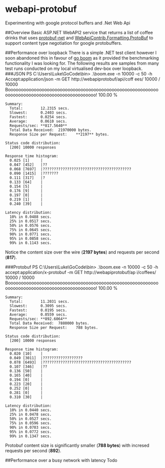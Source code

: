 webapi-protobuf
===============

Experimenting with google protocol buffers and .Net Web Api

##Overview
Basic ASP.NET WebAPI2 service that returns a list of coffee drinks that uses [protobuf-net](https://github.com/mdavid/protobuf-net) and [WebApiContrib.Formatting.ProtoBuf](https://github.com/WebApiContrib/WebApiContrib.Formatting.ProtoBuf) to support content type negotiation for google protobuffers.

##Performance over loopback
There is a simple .NET test client however I soon abandoned this in favour of [go boom](https://github.com/rakyll/boom) as it provided the benchmarking functionality I was looking for. The following results are samples from many test runs conducted on my local virtualised dev-box over loopback.
###JSON
    PS C:\Users\Luke\GoCode\bin> .\boom.exe -n 10000 -c 50 -h Accept:application/json  -m GET http://webapiprotobuf/api/coff
    ees/
    10000 / 10000 Booooooooooooooooooooooooooooooooooooooooooooooooooooooooooooooooooooooooooooooooooooooooooooo! 100.00 %

    Summary:
      Total:        12.2315 secs.
      Slowest:      0.2403 secs.
      Fastest:      0.0254 secs.
      Average:      0.0610 secs.
      Requests/sec: **817.5640**
      Total Data Received:  21970000 bytes.
      Response Size per Request:    **2197** bytes.

    Status code distribution:
      [200] 10000 responses

    Response time histogram:
      0.025 [1]     |
      0.047 [452]   |??
      0.068 [7697]  |????????????????????????????????????????
      0.090 [1415]  |???????
      0.111 [317]   |?
      0.133 [64]    |
      0.154 [5]     |
      0.176 [9]     |
      0.197 [0]     |
      0.219 [1]     |
      0.240 [39]    |

    Latency distribution:
      10% in 0.0488 secs.
      25% in 0.0517 secs.
      50% in 0.0576 secs.
      75% in 0.0645 secs.
      90% in 0.0771 secs.
      95% in 0.0858 secs.
      99% in 0.1143 secs.

Notice the content size over the wire (**2197 bytes**) and requests per second (**817**).

###Protobuf
    PS C:\Users\Luke\GoCode\bin> .\boom.exe -n 10000 -c 50 -h accept:application/x-protobuf  -m GET http://webapiprotobuf/ap
    i/coffees/
    10000 / 10000 Booooooooooooooooooooooooooooooooooooooooooooooooooooooooooooooooooooooooooooooooooooooooooooo! 100.00 %

    Summary:
      Total:        11.2031 secs.
      Slowest:      0.3095 secs.
      Fastest:      0.0195 secs.
      Average:      0.0559 secs.
      Requests/sec: **892.6064**
      Total Data Received:  7880000 bytes.
      Response Size per Request:    788 bytes.

    Status code distribution:
      [200] 10000 responses

    Response time histogram:
      0.020 [10]    |
      0.049 [3011]  |??????????????????
      0.078 [6493]  |????????????????????????????????????????
      0.107 [346]   |??
      0.136 [50]    |
      0.165 [40]    |
      0.194 [0]     |
      0.223 [20]    |
      0.252 [0]     |
      0.281 [0]     |
      0.310 [30]    |

    Latency distribution:
      10% in 0.0440 secs.
      25% in 0.0478 secs.
      50% in 0.0527 secs.
      75% in 0.0596 secs.
      90% in 0.0703 secs.
      95% in 0.0772 secs.
      99% in 0.1347 secs.
Protobuf content size is significantly smaller (**788 bytes**) with incresed requests per second (**892**).

##Performance over a busy network with latency
Todo